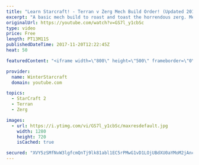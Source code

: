 ```yaml
---
title: "Learn Starcraft! - Terran v Zerg Mech Build Order! (Updated 2018)"
excerpt: "A basic mech build to roast and toast the horrendous zerg. Meant for lower level players looking for some direction! -- Watch live at https://www.twitch.tv/wintergaming"
originalUrl: https://youtube.com/watch?v=GS7l_y1cbSc
type: video
price: Free
length: PT13M11S
publishedDateTime: 2017-11-20T12:22:45Z
heat: 50

featuredContent: "<iframe width=\"800\" height=\"500\" frameborder=\"0\" src=\"https://www.youtube.com/embed/GS7l_y1cbSc\" allow=\"accelerometer; autoplay; encrypted-media; gyroscope; picture-in-picture\" allowfullscreen></iframe>"

provider:
  name: WinterStarcraft
  domain: youtube.com

topics:
  - StarCraft 2
  - Terran
  - Zerg

images:
  - url: https://i.ytimg.com/vi/GS7l_y1cbSc/maxresdefault.jpg
    width: 1280
    height: 720
    isCached: true

secured: "XVY5zSMfNvW3lgfcmQnTj9lk81abl1EC5rPMwG1vD1LOjUBdXU0aYMoM2jAncEcbYGdbpk1nIWulOXGrcri9g81KjuyPrU+k/u4RPE08M0vpOabtTL+8JpSsfcVcmFkYFHQ/+HRh+3OFGNxrUUB6o0oeNl3c4yePxGzL6sTPxYtYCAlSxzAkBUzkCxCArqVLEsPZw48RTfMbzDRBB4apk4PKV+x3JuLbobshFpnMpjcZx2RfHF/vmeoxqxGd3I1/FFbAgfFc89s/OaEU7D2853U3JDJRzyjACxnHIzjdEcMNLdwmZoK5EEuyJmVuLGegcH7vIVhFA89ERgi0nZlYstWfKKQMwSFkudcc/BRPfrMWlOIuUDyBUqJXC0PU1PePOERTer0g9kityrQlamMxtXKTzZ4uN+JbZIOZ7kaC7nk=;vAigpWCRSDoB5whGEnZeUA=="
---
```


